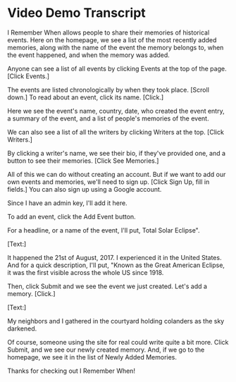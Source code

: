 # Video Demo Transcript

I Remember When allows people to share their memories of historical events. Here on the homepage, we see a list of the most recently added memories, along with the name of the event the memory belongs to, when the event happened, and when the memory was added.

Anyone can see a list of all events by clicking Events at the top of the page. [Click Events.]

The events are listed chronologically by when they took place. [Scroll down.] To read about an event, click its name. [Click.]

Here we see the event's name, country, date, who created the event entry, a summary of the event, and a list of people's memories of the event.

We can also see a list of all the writers by clicking Writers at the top. [Click Writers.]

By clicking a writer's name, we see their bio, if they've provided one, and a button to see their memories. [Click See Memories.]

All of this we can do without creating an account. But if we want to add our own events and memories, we'll need to sign up. [Click Sign Up, fill in fields.] You can also sign up using a Google account.

Since I have an admin key, I'll add it here.

To add an event, click the Add Event button.

For a headline, or a name of the event, I'll put, Total Solar Eclipse".

[Text:]

It happened the 21st of August, 2017. I experienced it in the United States. And for a quick description, I'll put, "Known as the Great American Eclipse, it was the first visible across the whole US since 1918.

Then, click Submit and we see the event we just created. Let's add a memory. [Click.]

[Text:]

My neighbors and I gathered in the courtyard holding colanders as the sky darkened.

Of course, someone using the site for real could write quite a bit more. Click Submit, and we see our newly created memory. And, if we go to the homepage, we see it in the list of Newly Added Memories.

Thanks for checking out I Remember When!

